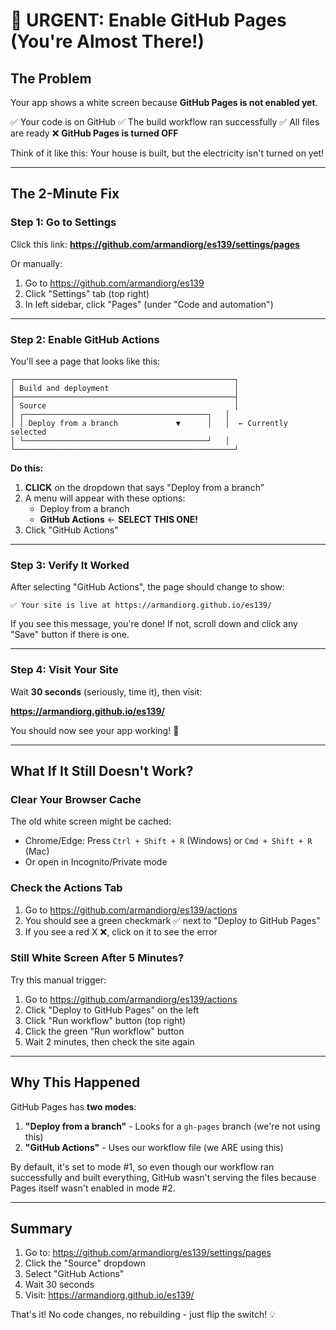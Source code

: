 # 🚨 URGENT: Enable GitHub Pages (You're Almost There!)

## The Problem

Your app shows a white screen because **GitHub Pages is not enabled yet**.

✅ Your code is on GitHub
✅ The build workflow ran successfully
✅ All files are ready
❌ **GitHub Pages is turned OFF**

Think of it like this: Your house is built, but the electricity isn't turned on yet!

---

## The 2-Minute Fix

### Step 1: Go to Settings
Click this link: **https://github.com/armandiorg/es139/settings/pages**

Or manually:
1. Go to https://github.com/armandiorg/es139
2. Click "Settings" tab (top right)
3. In left sidebar, click "Pages" (under "Code and automation")

---

### Step 2: Enable GitHub Actions

You'll see a page that looks like this:

```
┌─────────────────────────────────────────────────┐
│ Build and deployment                            │
├─────────────────────────────────────────────────┤
│ Source                                          │
│ ┌─────────────────────────────────────────┐   │
│ │ Deploy from a branch             ▼      │   │  ← Currently selected
│ └─────────────────────────────────────────┘   │
└─────────────────────────────────────────────────┘
```

**Do this:**

1. **CLICK** on the dropdown that says "Deploy from a branch"
2. A menu will appear with these options:
   - Deploy from a branch
   - **GitHub Actions** ← **SELECT THIS ONE!**
3. Click "GitHub Actions"

---

### Step 3: Verify It Worked

After selecting "GitHub Actions", the page should change to show:

```
✅ Your site is live at https://armandiorg.github.io/es139/
```

If you see this message, you're done! If not, scroll down and click any "Save" button if there is one.

---

### Step 4: Visit Your Site

Wait **30 seconds** (seriously, time it), then visit:

**https://armandiorg.github.io/es139/**

You should now see your app working! 🎉

---

## What If It Still Doesn't Work?

### Clear Your Browser Cache
The old white screen might be cached:
- Chrome/Edge: Press `Ctrl + Shift + R` (Windows) or `Cmd + Shift + R` (Mac)
- Or open in Incognito/Private mode

### Check the Actions Tab
1. Go to https://github.com/armandiorg/es139/actions
2. You should see a green checkmark ✅ next to "Deploy to GitHub Pages"
3. If you see a red X ❌, click on it to see the error

### Still White Screen After 5 Minutes?
Try this manual trigger:
1. Go to https://github.com/armandiorg/es139/actions
2. Click "Deploy to GitHub Pages" on the left
3. Click "Run workflow" button (top right)
4. Click the green "Run workflow" button
5. Wait 2 minutes, then check the site again

---

## Why This Happened

GitHub Pages has **two modes**:

1. **"Deploy from a branch"** - Looks for a `gh-pages` branch (we're not using this)
2. **"GitHub Actions"** - Uses our workflow file (we ARE using this)

By default, it's set to mode #1, so even though our workflow ran successfully and built everything, GitHub wasn't serving the files because Pages itself wasn't enabled in mode #2.

---

## Summary

1. Go to: https://github.com/armandiorg/es139/settings/pages
2. Click the "Source" dropdown
3. Select "GitHub Actions"
4. Wait 30 seconds
5. Visit: https://armandiorg.github.io/es139/

That's it! No code changes, no rebuilding - just flip the switch! 💡